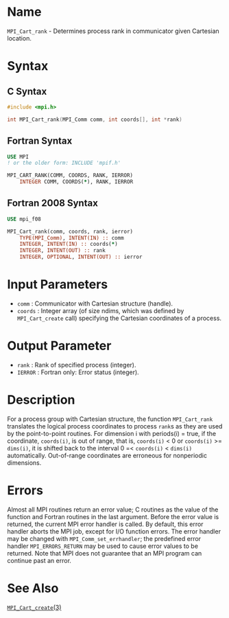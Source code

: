 # Name

`MPI_Cart_rank` - Determines process rank in communicator given
Cartesian location.

# Syntax

## C Syntax

```c
#include <mpi.h>

int MPI_Cart_rank(MPI_Comm comm, int coords[], int *rank)
```

## Fortran Syntax

```fortran
USE MPI
! or the older form: INCLUDE 'mpif.h'

MPI_CART_RANK(COMM, COORDS, RANK, IERROR)
    INTEGER	COMM, COORDS(*), RANK, IERROR
```

## Fortran 2008 Syntax

```fortran
USE mpi_f08

MPI_Cart_rank(comm, coords, rank, ierror)
    TYPE(MPI_Comm), INTENT(IN) :: comm
    INTEGER, INTENT(IN) :: coords(*)
    INTEGER, INTENT(OUT) :: rank
    INTEGER, OPTIONAL, INTENT(OUT) :: ierror
```

# Input Parameters

* `comm` : Communicator with Cartesian structure (handle).
* `coords` : Integer array (of size ndims, which was defined by `MPI_Cart_create`
call) specifying the Cartesian coordinates of a process.

# Output Parameter

* `rank` : Rank of specified process (integer).
* `IERROR` : Fortran only: Error status (integer).

# Description

For a process group with Cartesian structure, the function `MPI_Cart_rank`
translates the logical process coordinates to process `rank`s as they are
used by the point-to-point routines. For dimension i with periods(i) =
true, if the coordinate, `coords(i)`, is out of range, that is, `coords(i)`
< 0 or `coords(i)` >= `dims(i)`, it is shifted back to the interval 0 =<
`coords(i)` < `dims(i)` automatically. Out-of-range coordinates are
erroneous for nonperiodic dimensions.

# Errors

Almost all MPI routines return an error value; C routines as the value
of the function and Fortran routines in the last argument.
Before the error value is returned, the current MPI error handler is
called. By default, this error handler aborts the MPI job, except for
I/O function errors. The error handler may be changed with
`MPI_Comm_set_errhandler`; the predefined error handler `MPI_ERRORS_RETURN`
may be used to cause error values to be returned. Note that MPI does not
guarantee that an MPI program can continue past an error.

# See Also

[`MPI_Cart_create`(3)](./?file=MPI_Cart_create.md)
